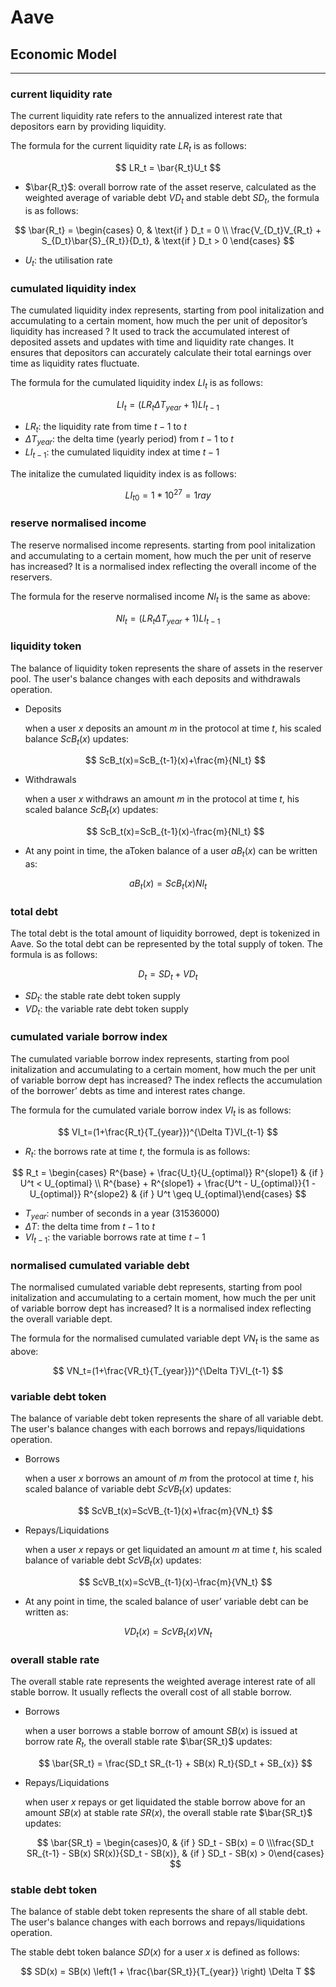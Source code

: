 # Aave

## Economic Model

---

### **current liquidity rate**

The current liquidity rate refers to the annualized interest rate that depositors earn by providing liquidity. 

The formula for the current liquidity rate $LR_t$ is as follows:

$$
LR_t = \bar{R_t}U_t
$$

- $\bar{R_t}$: overall borrow rate of the asset reserve, calculated as the weighted average of  variable debt $VD_t$ and stable debt $SD_t$, the formula is as follows:

$$
\bar{R_t} = 
\begin{cases} 
0, & \text{if } D_t = 0 \\
\frac{V_{D_t}V_{R_t} + S_{D_t}\bar{S}_{R_t}}{D_t}, & \text{if } D_t > 0 
\end{cases}
$$

- $U_t$: the utilisation rate

### **cumulated liquidity index**

The cumulated liquidity index represents, starting from pool initalization and accumulating to a certain moment, how much the per unit of depositor’s liquidity has increased ?  It used to track the accumulated interest of deposited assets and updates with time and liquidity rate changes. It ensures that depositors can accurately calculate their total earnings over time as liquidity rates fluctuate.

The formula for the cumulated liquidity index  $LI_t$ is as follows:

$$
LI_t=(LR_t\Delta T_{year}+1)LI_{t-1}
$$

- $LR_t$: the liquidity rate from time $t-1$ to $t$
- $\Delta T_{year}$: the delta time (yearly period) from $t-1$ to $t$
- $LI_{t-1}$: the cumulated liquidity index at time $t-1$

The initalize the cumulated liquidity index is as follows:

$$
LI_{t0}=1*10^{27}=1 ray
$$

### reserve normalised income

The reserve normalised income represents. starting from pool initalization and accumulating to a certain moment, how much the per unit of reserve has increased? It is a normalised index reflecting the overall income of the reservers.

The formula for the reserve normalised income $NI_t$ is the same as above:

$$
NI_t=(LR_t\Delta T_{year}+1)LI_{t-1}
$$

### liquidity token

The balance of liquidity token represents the share of assets in the reserver pool. The user's balance changes with each deposits and withdrawals operation.

- Deposits
    
    when a user $x$ deposits an amount $m$ in the protocol at time $t$, his scaled balance $ScB_t(x)$ updates:
    
    $$
    ScB_t(x)=ScB_{t-1}(x)+\frac{m}{NI_t}
    $$
    
- Withdrawals
    
    when a user $x$ withdraws an amount $m$ in the protocol at time $t$, his scaled balance $ScB_t(x)$ updates:
    
    $$
    ScB_t(x)=ScB_{t-1}(x)-\frac{m}{NI_t}
    $$
    
- At any point in time, the aToken balance of a user $aB_t(x)$ can be written as:

$$
aB_t(x)=ScB_t(x)NI_t
$$

### total debt

The total debt is the total amount of liquidity borrowed, dept is tokenized in Aave. So the total debt can be represented by the total supply of token. The formula is as follows:

$$
D_t=SD_t+VD_t
$$

- $SD_t$: the stable rate debt token supply
- $VD_t$: the variable rate debt token supply

### cumulated variale borrow index

The cumulated variable borrow index represents, starting from pool initalization and accumulating to a certain moment, how much the per unit of variable borrow dept has increased?  The index reflects the accumulation of the borrower’ debts as time and interest rates change.

The formula for the cumulated variale borrow index $VI_t$ is as follows:

$$
VI_t=(1+\frac{R_t}{T_{year}})^{\Delta T}VI_{t-1}
$$

- $R_t$: the borrows rate at time $t$, the formula is as follows:

$$
R_t = \begin{cases}     
R^{base} + \frac{U_t}{U_{optimal}} R^{slope1} & {if } U^t < U_{optimal} \\    
R^{base} + R^{slope1} + \frac{U^t - U_{optimal}}{1 - U_{optimal}} R^{slope2} & {if } U^t \geq U_{optimal}\end{cases}
$$

- $T_{year}$: number of seconds in a year (31536000)
- $\Delta T$: the delta time from $t-1$ to $t$
- $VI_{t-1}$: the variable borrows rate at time $t-1$

### normalised cumulated variable debt

The normalised cumulated variable debt represents, starting from pool initalization and accumulating to a certain moment, how much the per unit of variable borrow dept has increased? It is a normalised index reflecting the overall variable dept.

The formula for the normalised cumulated variable dept $VN_t$ is the same as above:

$$
VN_t=(1+\frac{VR_t}{T_{year}})^{\Delta T}VI_{t-1}
$$

### variable debt token

The balance of variable debt token represents the share of all variable debt. The user's balance changes with each borrows and repays/liquidations operation.

- Borrows
    
    when a user $x$ borrows an amount of $m$ from the protocol at time $t$, his scaled balance of variable debt $ScVB_t(x)$ updates:
    
    $$
    ScVB_t(x)=ScVB_{t-1}(x)+\frac{m}{VN_t}
    $$
    
- Repays/Liquidations
    
    when a user $x$ repays or get liquidated an amount $m$ at time $t$, his scaled balance of variable debt $ScVB_t(x)$ updates:
    
    $$
    ScVB_t(x)=ScVB_{t-1}(x)-\frac{m}{VN_t}
    $$
    
- At any point in time, the scaled balance of user’ variable debt can be written as:

$$
VD_t(x)=ScVB_t(x)VN_t
$$

### overall stable rate

The overall stable rate represents the weighted average interest rate of all stable borrow. It usually reflects the overall cost of all stable borrow.

- Borrows
    
    when a user borrows a stable borrow of amount $SB(x)$ is issued at borrow rate $R_t$, the overall stable rate $\bar{SR_t}$ updates:
    
    $$
    \bar{SR_t} = \frac{SD_t  SR_{t-1} + SB(x) R_t}{SD_t + SB_{x}}
    $$
    
- Repays/Liquidations
    
    when user $x$ repays or get liquidated the stable borrow above for an amount $SB(x)$ at stable rate $SR(x)$, the overall stable rate $\bar{SR_t}$ updates:
    
    $$
    \bar{SR_t} = \begin{cases}0, & {if } SD_t - SB(x) = 0 \\\frac{SD_t SR_{t-1} - SB(x) SR(x)}{SD_t - SB(x)}, & {if } SD_t - SB(x) > 0\end{cases}
    $$
    

### stable debt token

The balance of stable debt token represents the share of all stable debt. The user's balance changes with each borrows and repays/liquidations operation.

The stable debt token balance $SD(x)$ for a user $x$ is defined as follows:

$$
SD(x) = SB(x) \left(1 + \frac{\bar{SR_t}}{T_{year}} \right) \Delta T
$$